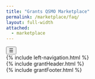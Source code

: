 ```yaml
---
title: "Grants QSMO Marketplace"
permalink: /marketplace/faq/
layout: full-width
attached:
  - marketplace
---
```


<div class="grid-container" id="federal">
<button class="menu-toggle" onclick="toggleSidebar()">☰</button>
  <div id="esgms-header" class="grid-row">
    {% include left-navigation.html %}
     <div class="column-left desktop:grid-col-9">
      {% include grantHeader.html %}
      <div class="home-content">
     <!--  <div class="faq-header">
    <h1>Frequently Asked Questions (FAQs)</h1>
    <p>Find answers to common questions about the Grants QSMO, its Marketplace, and ways to engage—whether you're a federal agency, grant recipient, shared service provider, or vendor. Browse by topic for quick information on shared solutions, governance, acquisition support, and collaboration.</p>
  </div>
  <div class="section-title">About the Grants QSMO</div>
  <div class="faq-item">
    <button class="faq-question" aria-expanded="false">What is the Grants QSMO and how is it different from other grant offices?</button>
    <div class="faq-answer" role="region" aria-hidden="true">
      <p>Designated by OMB as a mission‑support shared service office for federal grants management.</p>
      <p>Focuses on identifying, validating, and supporting shared solutions rather than awarding or managing grants.</p>
      <p>Serves government‑wide needs to improve efficiency, reduce duplication, and streamline IT investments.</p>
      <p>Supports grant-making agencies with shared technology solutions and services.</p>
    </div>
  </div>
  <div class="faq-item">
    <button class="faq-question" aria-expanded="false">Does the QSMO serve only HHS or all federal agencies?</button>
    <div class="faq-answer" role="region" aria-hidden="true">
      <p>Operated by HHS but serves all federal awarding agencies.</p>
      <p>Collaborates closely with OMB and GSA.</p>
      <p>Supports government‑wide modernization and shared service adoption.</p>
      <p>Resources and Marketplace are available across the federal enterprise.</p>
    </div>
  </div>
  <div class="faq-item">
    <button class="faq-question" aria-expanded="false">How does the QSMO support federal priorities like the GREAT Act?</button>
    <div class="faq-answer" role="region" aria-hidden="true">
      <p>Implements and validates solutions aligned with the GREAT Act.</p>
      <p>Works with the Data Standards lead to standardize formats and enable transparent reporting.</p>
      <p>Advances broader goals of the federal data strategy and shared service initiatives.</p>
    </div>
  </div>
  <div class="section-title">Marketplace Management</div>
  <div class="faq-item">
    <button class="faq-question" aria-expanded="false">What is the Grants QSMO Marketplace and where is it located?</button>
    <div class="faq-answer" role="region" aria-hidden="true">
      <p>A centralized resource for validated grants management solutions and services.</p>
      <p>Available on the GSA QSMO website and the Acquisition Gateway.</p>
      <p>Provides information on solution capabilities, acquisition options, and validation status.</p>
    </div>
  </div>
  <div class="faq-item">
    <button class="faq-question" aria-expanded="false">What type of solutions are available?</button>
    <div class="faq-answer" role="region" aria-hidden="true">
      <p>Software platforms, IT tools, and services aligned with FIBF capabilities.</p>
      <p>Full lifecycle systems and modular tools for intake, workflow, reporting, and monitoring.</p>
      <p>Includes commercial products and federal shared service offerings.</p>
    </div>
  </div>
  <div class="faq-item">
    <button class="faq-question" aria-expanded="false">Are solutions aligned with the grants lifecycle?</button>
    <div class="faq-answer" role="region" aria-hidden="true">
      <p>Yes — categorized by pre‑award, award, post‑award, and closeout.</p>
      <p>Helps agencies identify and procure only what they need.</p>
      <p>Aligns with the Federal Integrated Business Framework (FIBF) and Grants Management (GRM).</p>
    </div>
  </div>
  <div class="faq-item">
    <button class="faq-question" aria-expanded="false">How should agencies use the Marketplace?</button>
    <div class="faq-answer" role="region" aria-hidden="true">
      <p>Use as a starting point for grants IT planning.</p>
      <p>Explore validated solutions to avoid duplicative development.</p>
      <p>Engage QSMO for guidance on fit and investment planning.</p>
    </div>
  </div>
  <div class="faq-item">
    <button class="faq-question" aria-expanded="false">What if none of the providers or vendors on the Marketplace meet my needs?</button>
    <div class="faq-answer" role="region" aria-hidden="true">
      <p>Reach out to Grants QSMO to discuss potential investment and ensure options have been fully explored.</p>
      <p>Begin the Investment Action Plan process if needed.</p>
    </div>
  </div>
  <div class="faq-item">
    <button class="faq-question" aria-expanded="false">How can vendors participate?</button>
    <div class="faq-answer" role="region" aria-hidden="true">
      <p>Respond to solicitations or request validation via QSMO or GSA.</p>
      <p>Must meet FIBF, security, and performance standards.</p>
      <p>Validation signals federal‑readiness, not endorsement.</p>
    </div>
  </div>
  <div class="faq-item">
    <button class="faq-question" aria-expanded="false">How do agencies acquire Marketplace solutions?</button>
    <div class="faq-answer" role="region" aria-hidden="true">
      <p>Through GSA MAS, interagency agreements, or other acquisition vehicles.</p>
      <p>Marketplace listings include contract and vendor details.</p>
      <p>QSMO assists with procurement strategy and planning.</p>
    </div>
  </div>
  <div class="faq-item">
    <button class="faq-question" aria-expanded="false">Is there a cost to use the Marketplace?</button>
    <div class="faq-answer" role="region" aria-hidden="true">
      <p>No fee to access or consult the Marketplace.</p>
      <p>Agencies pay only for the solutions or services they procure.</p>
      <p>Some shared service providers offer no‑cost solutions depending on agreements.</p>
    </div>
  </div>
  <div class="section-title">Governance and Sustainability</div>
  <div class="faq-item">
    <button class="faq-question" aria-expanded="false">What principles guide Marketplace governance?</button>
    <div class="faq-answer" role="region" aria-hidden="true">
      <p>Transparency, user‑centered design, data‑driven decision‑making, interoperability, and security.</p>
      <p>Governance structure informed by M‑19‑16.</p>
      <p>Ongoing coordination with federal stakeholders.</p>
    </div>
  </div>
  <div class="faq-item">
    <button class="faq-question" aria-expanded="false">Does the Grants QSMO offer its own grants system or service?</button>
    <div class="faq-answer" role="region" aria-hidden="true">
      <p>No — QSMO does not provide its own grants system or service.</p>
      <p>Curates and validates existing solutions for agency use.</p>
      <p>Allows agencies to select solutions that best meet their needs.</p>
    </div>
  </div>
  <div class="faq-item">
    <button class="faq-question" aria-expanded="false">How are solutions validated and kept current?</button>
    <div class="faq-answer" role="region" aria-hidden="true">
      <p>Validation based on FIBF capabilities, technical, and security requirements.</p>
      <p>Reviewed quarterly with providers to ensure updates reflect agency needs.</p>
      <p>Marketplace updates driven by feedback and market changes.</p>
    </div>
  </div>
  <div class="faq-item">
    <button class="faq-question" aria-expanded="false">How does the Grants QSMO support data standards in grants management?</button>
    <div class="faq-answer" role="region" aria-hidden="true">
      <p>Validates solutions against government‑wide standards aligned with the GREAT Act.</p>
      <p>Promotes use of Grants Management Data Standards (GMDS).</p>
      <p>Supports interoperability and improved data sharing.</p>
      <p>Reduces reporting burden and supports outcome‑based performance.</p>
    </div>
  </div>
  <div class="section-title">Acquisitions and Investments</div>
  <div class="faq-item">
    <button class="faq-question" aria-expanded="false">How does the Grants QSMO support grants IT investments?</button>
    <div class="faq-answer" role="region" aria-hidden="true">
      <p>Provides strategic and technical guidance to agencies and providers.</p>
      <p>Supports development of Investment Action Plans when needed.</p>
      <p>Ensures alignment with shared service goals and OMB policy.</p>
    </div>
  </div>
  <div class="faq-item">
    <button class="faq-question" aria-expanded="false">Are agencies required to engage with the Grants QSMO?</button>
    <div class="faq-answer" role="region" aria-hidden="true">
      <p>Agencies are expected to consult QSMO before pursuing grants IT investments.</p>
      <p>Must review the Marketplace and Market Research Catalog first.</p>
      <p>If no fit, agencies may submit an Investment Action Plan after coordination.</p>
    </div>
  </div>
  <div class="section-title">Collaboration and Feedback</div>
  <div class="faq-item">
    <button class="faq-question" aria-expanded="false">How does the Grants QSMO work with agencies and recipients?</button>
    <div class="faq-answer" role="region" aria-hidden="true">
      <p>Facilitates stakeholder groups and working sessions.</p>
      <p>Collects input on solutions, agency needs, and strategy.</p>
      <p>Promotes shared governance and alignment across agencies.</p>
    </div>
  </div>
  <div class="faq-item">
    <button class="faq-question" aria-expanded="false">How does the Grants QSMO improve the recipient experience?</button>
    <div class="faq-answer" role="region" aria-hidden="true">
      <p>Encourages adoption of user‑centered, streamlined tools.</p>
      <p>Helps agencies reduce burden on applicants and recipients.</p>
      <p>Improves consistency and transparency across grants programs.</p>
    </div>
  </div>
  <div class="faq-item">
    <button class="faq-question" aria-expanded="false">How can I contact the Grants QSMO or provide feedback?</button>
    <div class="faq-answer" role="region" aria-hidden="true">
      <p>Email <a href="mailto:GrantsQSMO@hhs.gov">GrantsQSMO@hhs.gov</a>.</p>
      <p>Sign up for the newsletter/listserv.</p>
      <p>Provide feedback via meetings, surveys, or one-on-one outreach.</p>
      <p>Contact QSMO for investment planning, vendor coordination, or general support.</p>
    </div>
  </div>-->
      </div>
      {% include grantFooter.html %}
    </div> 
  </div>
</div>
<script>
  document.querySelectorAll('.faq-question').forEach(btn => {
    btn.addEventListener('click', () => {
      const expanded = btn.getAttribute('aria-expanded') === 'true';
      const answer = btn.nextElementSibling;
      btn.setAttribute('aria-expanded', !expanded);
      answer.setAttribute('aria-hidden', expanded);
      if (!expanded) {
        answer.classList.add('open');
        answer.style.maxHeight = answer.scrollHeight + 'px';
      } else {
        answer.classList.remove('open');
        answer.style.maxHeight = null;
      }
    });
  });
</script> 